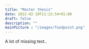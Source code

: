 ```yaml
---
title: "Master thesis"
date: 2022-02-10T11:22:54+01:00
draft: false
description: ""
mainPicture : "/images/foodpoint.png"
---
```



A lot of missing text..
